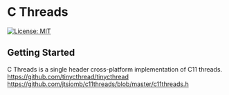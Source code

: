 # C Threads

[![License: MIT](https://img.shields.io/badge/License-MIT-yellow.svg)](https://opensource.org/licenses/MIT)

## Getting Started

C Threads is a single header cross-platform implementation of C11 threads.<br/>
https://github.com/tinycthread/tinycthread<br/>
https://github.com/jtsiomb/c11threads/blob/master/c11threads.h<br/>